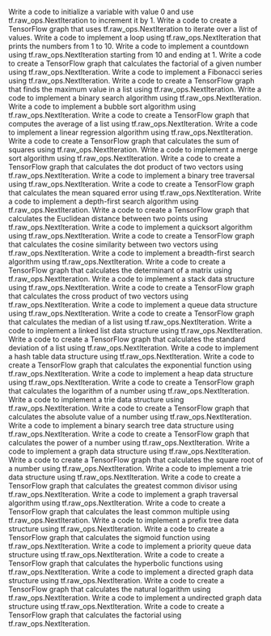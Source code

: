 Write a code to initialize a variable with value 0 and use tf.raw_ops.NextIteration to increment it by 1.
Write a code to create a TensorFlow graph that uses tf.raw_ops.NextIteration to iterate over a list of values.
Write a code to implement a loop using tf.raw_ops.NextIteration that prints the numbers from 1 to 10.
Write a code to implement a countdown using tf.raw_ops.NextIteration starting from 10 and ending at 1.
Write a code to create a TensorFlow graph that calculates the factorial of a given number using tf.raw_ops.NextIteration.
Write a code to implement a Fibonacci series using tf.raw_ops.NextIteration.
Write a code to create a TensorFlow graph that finds the maximum value in a list using tf.raw_ops.NextIteration.
Write a code to implement a binary search algorithm using tf.raw_ops.NextIteration.
Write a code to implement a bubble sort algorithm using tf.raw_ops.NextIteration.
Write a code to create a TensorFlow graph that computes the average of a list using tf.raw_ops.NextIteration.
Write a code to implement a linear regression algorithm using tf.raw_ops.NextIteration.
Write a code to create a TensorFlow graph that calculates the sum of squares using tf.raw_ops.NextIteration.
Write a code to implement a merge sort algorithm using tf.raw_ops.NextIteration.
Write a code to create a TensorFlow graph that calculates the dot product of two vectors using tf.raw_ops.NextIteration.
Write a code to implement a binary tree traversal using tf.raw_ops.NextIteration.
Write a code to create a TensorFlow graph that calculates the mean squared error using tf.raw_ops.NextIteration.
Write a code to implement a depth-first search algorithm using tf.raw_ops.NextIteration.
Write a code to create a TensorFlow graph that calculates the Euclidean distance between two points using tf.raw_ops.NextIteration.
Write a code to implement a quicksort algorithm using tf.raw_ops.NextIteration.
Write a code to create a TensorFlow graph that calculates the cosine similarity between two vectors using tf.raw_ops.NextIteration.
Write a code to implement a breadth-first search algorithm using tf.raw_ops.NextIteration.
Write a code to create a TensorFlow graph that calculates the determinant of a matrix using tf.raw_ops.NextIteration.
Write a code to implement a stack data structure using tf.raw_ops.NextIteration.
Write a code to create a TensorFlow graph that calculates the cross product of two vectors using tf.raw_ops.NextIteration.
Write a code to implement a queue data structure using tf.raw_ops.NextIteration.
Write a code to create a TensorFlow graph that calculates the median of a list using tf.raw_ops.NextIteration.
Write a code to implement a linked list data structure using tf.raw_ops.NextIteration.
Write a code to create a TensorFlow graph that calculates the standard deviation of a list using tf.raw_ops.NextIteration.
Write a code to implement a hash table data structure using tf.raw_ops.NextIteration.
Write a code to create a TensorFlow graph that calculates the exponential function using tf.raw_ops.NextIteration.
Write a code to implement a heap data structure using tf.raw_ops.NextIteration.
Write a code to create a TensorFlow graph that calculates the logarithm of a number using tf.raw_ops.NextIteration.
Write a code to implement a trie data structure using tf.raw_ops.NextIteration.
Write a code to create a TensorFlow graph that calculates the absolute value of a number using tf.raw_ops.NextIteration.
Write a code to implement a binary search tree data structure using tf.raw_ops.NextIteration.
Write a code to create a TensorFlow graph that calculates the power of a number using tf.raw_ops.NextIteration.
Write a code to implement a graph data structure using tf.raw_ops.NextIteration.
Write a code to create a TensorFlow graph that calculates the square root of a number using tf.raw_ops.NextIteration.
Write a code to implement a trie data structure using tf.raw_ops.NextIteration.
Write a code to create a TensorFlow graph that calculates the greatest common divisor using tf.raw_ops.NextIteration.
Write a code to implement a graph traversal algorithm using tf.raw_ops.NextIteration.
Write a code to create a TensorFlow graph that calculates the least common multiple using tf.raw_ops.NextIteration.
Write a code to implement a prefix tree data structure using tf.raw_ops.NextIteration.
Write a code to create a TensorFlow graph that calculates the sigmoid function using tf.raw_ops.NextIteration.
Write a code to implement a priority queue data structure using tf.raw_ops.NextIteration.
Write a code to create a TensorFlow graph that calculates the hyperbolic functions using tf.raw_ops.NextIteration.
Write a code to implement a directed graph data structure using tf.raw_ops.NextIteration.
Write a code to create a TensorFlow graph that calculates the natural logarithm using tf.raw_ops.NextIteration.
Write a code to implement a undirected graph data structure using tf.raw_ops.NextIteration.
Write a code to create a TensorFlow graph that calculates the factorial using tf.raw_ops.NextIteration.